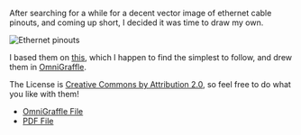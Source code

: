 After searching for a while for a decent vector image of ethernet cable pinouts, and coming up short, I decided it was time to draw my own.

![Ethernet pinouts](http://files.my-mili.eu/ethernet_cables.png "Ethernet cables")

I based them on [this](http://technical.philex.com/networks/web/explain/images/cabst.jpg "Ethernet cable pinout"), which I happen to find the simplest to follow, and drew them in [OmniGraffle](http://www.omnigroup.com/applications/OmniGraffle/ "The Omni Group - OmniGraffle").

The License is [Creative Commons by Attribution 2.0](http://creativecommons.org/licenses/by/2.0/ "Creative Commons 
    Attribution 2.0 Generic"), so feel free to do what you like with them!

  * [OmniGraffle File](http://files.my-mili.eu/ethernet_cables.graffle.zip "Ethernet Cables")
  * [PDF File](http://files.my-mili.eu/ethernet_cables.pdf "Ethernet Cables")
